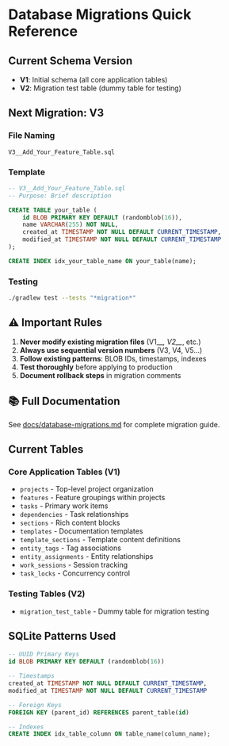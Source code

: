 # Database Migrations Quick Reference

## Current Schema Version
- **V1**: Initial schema (all core application tables)
- **V2**: Migration test table (dummy table for testing)

## Next Migration: V3

### File Naming
```
V3__Add_Your_Feature_Table.sql
```

### Template
```sql
-- V3__Add_Your_Feature_Table.sql
-- Purpose: Brief description

CREATE TABLE your_table (
    id BLOB PRIMARY KEY DEFAULT (randomblob(16)),
    name VARCHAR(255) NOT NULL,
    created_at TIMESTAMP NOT NULL DEFAULT CURRENT_TIMESTAMP,
    modified_at TIMESTAMP NOT NULL DEFAULT CURRENT_TIMESTAMP
);

CREATE INDEX idx_your_table_name ON your_table(name);
```

### Testing
```bash
./gradlew test --tests "*migration*"
```

## ⚠️ Important Rules

1. **Never modify existing migration files** (V1__*, V2__*, etc.)
2. **Always use sequential version numbers** (V3, V4, V5...)
3. **Follow existing patterns**: BLOB IDs, timestamps, indexes
4. **Test thoroughly** before applying to production
5. **Document rollback steps** in migration comments

## 📚 Full Documentation

See [docs/database-migrations.md](../../../docs/database-migrations.md) for complete migration guide.

## Current Tables

### Core Application Tables (V1)
- `projects` - Top-level project organization
- `features` - Feature groupings within projects  
- `tasks` - Primary work items
- `dependencies` - Task relationships
- `sections` - Rich content blocks
- `templates` - Documentation templates
- `template_sections` - Template content definitions
- `entity_tags` - Tag associations
- `entity_assignments` - Entity relationships
- `work_sessions` - Session tracking
- `task_locks` - Concurrency control

### Testing Tables (V2)
- `migration_test_table` - Dummy table for migration testing

## SQLite Patterns Used

```sql
-- UUID Primary Keys
id BLOB PRIMARY KEY DEFAULT (randomblob(16))

-- Timestamps
created_at TIMESTAMP NOT NULL DEFAULT CURRENT_TIMESTAMP,
modified_at TIMESTAMP NOT NULL DEFAULT CURRENT_TIMESTAMP

-- Foreign Keys
FOREIGN KEY (parent_id) REFERENCES parent_table(id)

-- Indexes
CREATE INDEX idx_table_column ON table_name(column_name);
```